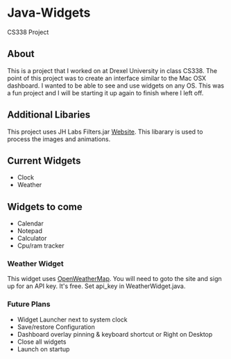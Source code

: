 # Java-Widgets

CS338 Project

## About
This is a project that I worked on at Drexel University in class CS338. The point of this project was to create an interface similar to the Mac OSX dashboard. I wanted to be able to see and use widgets on any OS. This was a fun project and I will be starting it up again to finish where I left off.

## Additional Libaries
This project uses JH Labs Filters.jar [Website](http://www.jhlabs.com/ip/filters/download.html). This libarary is used to process the images and animations.

## Current Widgets
* Clock
* Weather

## Widgets to come
* Calendar
* Notepad
* Calculator
* Cpu/ram tracker

### Weather Widget
This widget uses [OpenWeatherMap](http://openweathermap.org/). You will need to goto the site and sign up for an API key. It's free. Set api_key in WeatherWidget.java.

### Future Plans
* Widget Launcher next to system clock
* Save/restore Configuration
* Dashboard overlay pinning & keyboard shortcut or Right on Desktop
* Close all widgets
* Launch on startup
 




